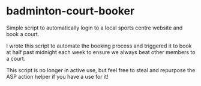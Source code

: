 # badminton-court-booker
Simple script to automatically login to a local sports centre website and book a court.

I wrote this script to automate the booking process and triggered it to book at half past midnight each week to ensure we always beat other members to a court.

This script is no longer in active use, but feel free to steal and repurpose the ASP action helper if you have a use for it!
